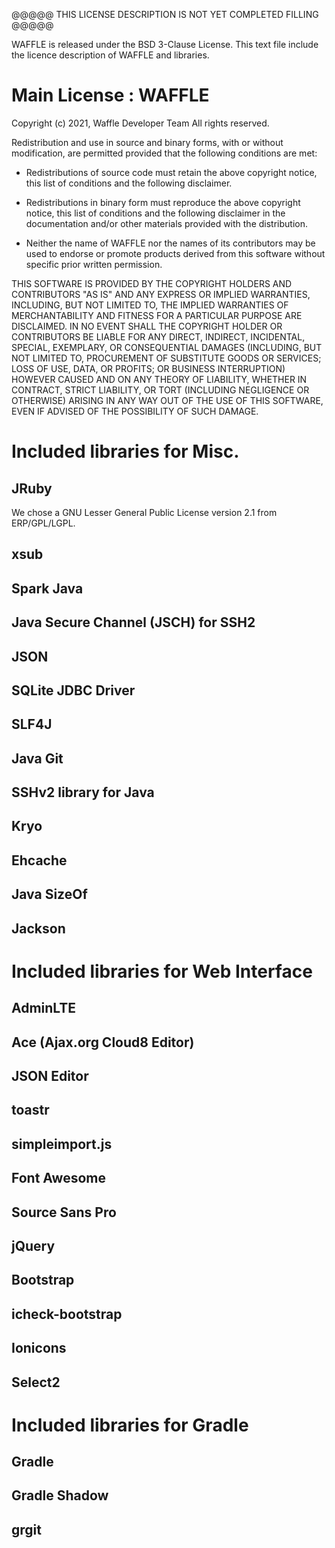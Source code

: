 @@@@@ THIS LICENSE DESCRIPTION IS NOT YET COMPLETED FILLING @@@@@

WAFFLE is released under the BSD 3-Clause License.
This text file include the licence description of WAFFLE and libraries.

# Main License : WAFFLE
Copyright (c) 2021, Waffle Developer Team
All rights reserved.

Redistribution and use in source and binary forms, with or without
modification, are permitted provided that the following conditions are met:

* Redistributions of source code must retain the above copyright notice, this
  list of conditions and the following disclaimer.

* Redistributions in binary form must reproduce the above copyright notice,
  this list of conditions and the following disclaimer in the documentation
  and/or other materials provided with the distribution.

* Neither the name of WAFFLE nor the names of its
  contributors may be used to endorse or promote products derived from
  this software without specific prior written permission.

THIS SOFTWARE IS PROVIDED BY THE COPYRIGHT HOLDERS AND CONTRIBUTORS "AS IS"
AND ANY EXPRESS OR IMPLIED WARRANTIES, INCLUDING, BUT NOT LIMITED TO, THE
IMPLIED WARRANTIES OF MERCHANTABILITY AND FITNESS FOR A PARTICULAR PURPOSE ARE
DISCLAIMED. IN NO EVENT SHALL THE COPYRIGHT HOLDER OR CONTRIBUTORS BE LIABLE
FOR ANY DIRECT, INDIRECT, INCIDENTAL, SPECIAL, EXEMPLARY, OR CONSEQUENTIAL
DAMAGES (INCLUDING, BUT NOT LIMITED TO, PROCUREMENT OF SUBSTITUTE GOODS OR
SERVICES; LOSS OF USE, DATA, OR PROFITS; OR BUSINESS INTERRUPTION) HOWEVER
CAUSED AND ON ANY THEORY OF LIABILITY, WHETHER IN CONTRACT, STRICT LIABILITY,
OR TORT (INCLUDING NEGLIGENCE OR OTHERWISE) ARISING IN ANY WAY OUT OF THE USE
OF THIS SOFTWARE, EVEN IF ADVISED OF THE POSSIBILITY OF SUCH DAMAGE.

# Included libraries for Misc.
## JRuby
We chose a GNU Lesser General Public License version 2.1 from ERP/GPL/LGPL.
## xsub
## Spark Java
## Java Secure Channel (JSCH) for SSH2
## JSON
## SQLite JDBC Driver
## SLF4J
## Java Git
## SSHv2 library for Java
## Kryo
## Ehcache
## Java SizeOf
## Jackson

# Included libraries for Web Interface
## AdminLTE
## Ace (Ajax.org Cloud8 Editor)
## JSON Editor
## toastr
## simpleimport.js
## Font Awesome
## Source Sans Pro
## jQuery
## Bootstrap
## icheck-bootstrap
## Ionicons
## Select2

# Included libraries for Gradle
## Gradle
## Gradle Shadow
## grgit
